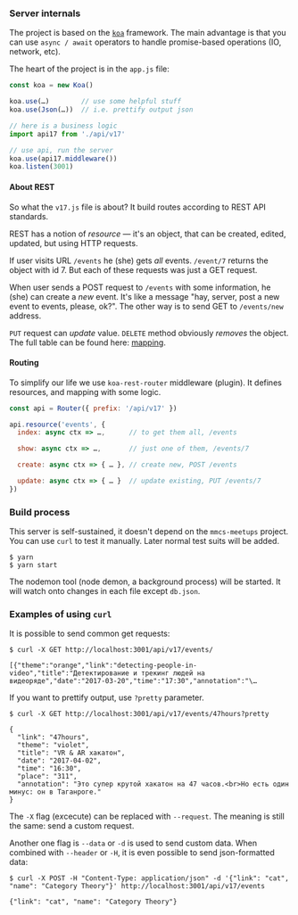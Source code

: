 ### Server internals

The project is based on the [`koa`](http://koajs.com/) framework.
The main advantage is that you can use `async / await` operators
to handle promise-based operations (IO, network, etc).

The heart of the project is in the `app.js` file:

```js
const koa = new Koa()

koa.use(…)        // use some helpful stuff
koa.use(Json(…))  // i.e. prettify output json

// here is a business logic
import api17 from './api/v17'

// use api, run the server
koa.use(api17.middleware())
koa.listen(3001)
```

#### About REST

So what the `v17.js` file is about?
It build routes according to REST API standards.

REST has a notion of _resource_ — it's an object,
that can be created, edited, updated, but using HTTP requests.

If user visits URL `/events` he (she) gets _all_ events.
`/event/7` returns the object with id 7.
But each of these requests was just a GET request.

When user sends a POST request to `/events` with some information,
he (she) can create a _new_ event. It's like a message "hay, server, post a new event to events, please, ok?". The other way is to send GET to `/events/new` address.

 `PUT` request can _update_ value.
 `DELETE` method obviously _removes_ the object.
 The full table can be found here:
 [mapping](https://github.com/alexmingoia/koa-resource-router#action-mapping).

#### Routing

To simplify our life we use `koa-rest-router` middleware (plugin).
It defines resources, and mapping with some logic.

```js
const api = Router({ prefix: '/api/v17' })

api.resource('events', {
  index: async ctx => …,      // to get them all, /events

  show: async ctx => …,       // just one of them, /events/7

  create: async ctx => { … }, // create new, POST /events

  update: async ctx => { … }  // update existing, PUT /events/7
})
```

### Build process

This server is self-sustained, it doesn't depend on the `mmcs-meetups` project.
You can use `curl` to test it manually. Later normal test suits will be added.

```shell
$ yarn
$ yarn start
```

The nodemon tool (node demon, a background process) will be started.
It will watch onto changes in each file except `db.json`.


### Examples of using `curl`

It is possible to send common get requests:

```shell
$ curl -X GET http://localhost:3001/api/v17/events/

[{"theme":"orange","link":"detecting-people-in-video","title":"Детектирование и трекинг людей на видеоряде","date":"2017-03-20","time":"17:30","annotation":"\…
```

If you want to prettify output, use `?pretty` parameter.

```shell
$ curl -X GET http://localhost:3001/api/v17/events/47hours?pretty

{
  "link": "47hours",
  "theme": "violet",
  "title": "VR & AR хакатон",
  "date": "2017-04-02",
  "time": "16:30",
  "place": "311",
  "annotation": "Это супер крутой хакатон на 47 часов.<br>Но есть один минус: он в Таганроге."
}
```

The `-X` flag (e*x*cecute) can be replaced with `--request`.
The meaning is still the same: send a custom request.

Another one flag is `--data` or `-d` is used to send custom data.
When combined with `--header` or `-H`, it is even possible to send
json-formatted data:

```shell
$ curl -X POST -H "Content-Type: application/json" -d '{"link": "cat", "name": "Category Theory"}' http://localhost:3001/api/v17/events

{"link": "cat", "name": "Category Theory"}
```

